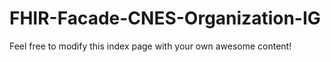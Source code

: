 # FHIR-Facade-CNES-Organization-IG

Feel free to modify this index page with your own awesome content!
